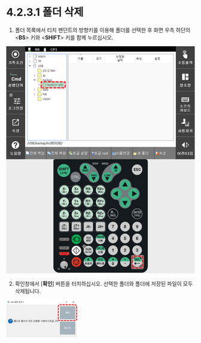 ﻿# 4.2.3.1 폴더 삭제

1.	폴더 목록에서 티치 펜던트의 방향키를 이용해 폴더를 선택한 후 화면 우측 하단의 <**BS**> 키와 <**SHIFT**> 키를 함께 누르십시오. 

![](../../../_assets/tp630/file-manager/fld-delete.png)

2.	확인창에서 \[**확인**\] 버튼을 터치하십시오. 선택한 폴더와 폴더에 저장된 파일이 모두 삭제됩니다.

![](../../../_assets/tp630/file-manager/fld-delete-pop.png)



